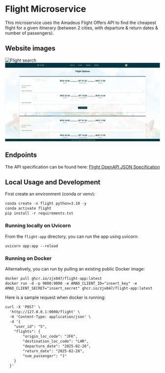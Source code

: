 # Flight Microservice

This microservice uses the Amadeus Flight Offers API to find the cheapest flight for a given itinerary (between 2 cities, with departure & return dates & number of passengers).

## Website images

![Flight search](./web_images/flight_search.png)
![Flight results](./web_images/flight_results.png)


## Endpoints
The API specification can be found here:
[Flight OpenAPI JSON Specification](./docs/openapi.json)

## Local Usage and Development
First create an environment (conda or venv):

```
conda create -n flight python=3.10 -y
conda activate flight
pip install -r requirements.txt
```


### Running locally on Uvicorn

From the `flight-app` directory, you can run the app using uvicorn:

```
uvicorn app:app --reload
```


### Running on Docker
Alternatively, you can run by pulling an existing public Docker image:

```
docker pull ghcr.io/zjx047/flight-app:latest
docker run -d -p 9000:9000 -e AMAD_CLIENT_ID="insert_key" -e AMAD_CLIENT_SECRET="insert_secret" ghcr.io/zjx047/flight-app:latest
```

Here is a sample request when docker is running:

```
curl -X 'POST' \
  'http://127.0.0.1:9000/flight' \
  -H 'Content-Type: application/json' \
  -d '{
    "user_id": "5",
    "flights": {
        "origin_loc_code": "JFK",
        "destination_loc_code": "LHR",
        "departure_date": "2025-02-26",
        "return_date": "2025-02-28",
        "num_passenger": "1"
    }
  }'
```